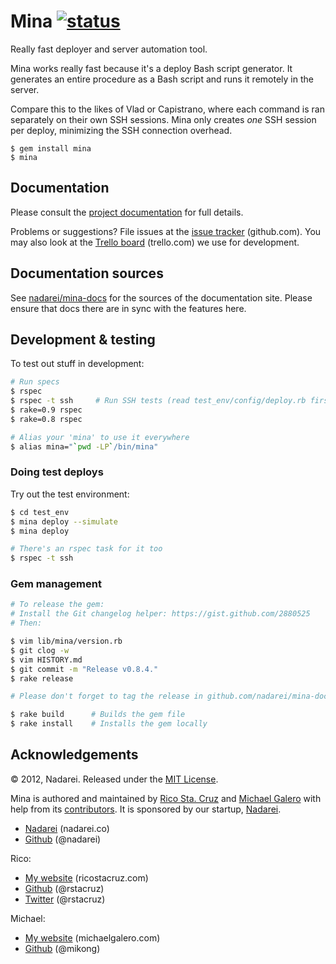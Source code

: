 # Mina [![status](https://secure.travis-ci.org/nadarei/mina.png?branch=master)](http://travis-ci.org/nadarei/mina)

Really fast deployer and server automation tool.

Mina works really fast because it's a deploy Bash script generator. It
generates an entire procedure as a Bash script and runs it remotely in the
server.

Compare this to the likes of Vlad or Capistrano, where each command
is ran separately on their own SSH sessions. Mina only creates *one* SSH
session per deploy, minimizing the SSH connection overhead.

    $ gem install mina
    $ mina

Documentation
-------------

Please consult the [project documentation](http://nadarei.co/mina) for full
details.

Problems or suggestions? File issues at the [issue tracker][issues]
(github.com).  You may also look at the [Trello board][trello] (trello.com) we
use for development.

Documentation sources
---------------------

See [nadarei/mina-docs](https://github.com/nadarei/mina-docs) for the sources of
the documentation site. Please ensure that docs there are in sync with the
features here.

Development & testing
---------------------

To test out stuff in development:

``` sh
# Run specs
$ rspec
$ rspec -t ssh     # Run SSH tests (read test_env/config/deploy.rb first)
$ rake=0.9 rspec
$ rake=0.8 rspec

# Alias your 'mina' to use it everywhere
$ alias mina="`pwd -LP`/bin/mina"
```

### Doing test deploys

Try out the test environment:

``` sh
$ cd test_env
$ mina deploy --simulate
$ mina deploy

# There's an rspec task for it too
$ rspec -t ssh
```

### Gem management

``` sh
# To release the gem:
# Install the Git changelog helper: https://gist.github.com/2880525
# Then:

$ vim lib/mina/version.rb
$ git clog -w
$ vim HISTORY.md
$ git commit -m "Release v0.8.4."
$ rake release

# Please don't forget to tag the release in github.com/nadarei/mina-docs too!

$ rake build      # Builds the gem file
$ rake install    # Installs the gem locally
```

Acknowledgements
----------------

© 2012, Nadarei. Released under the [MIT 
License](http://www.opensource.org/licenses/mit-license.php).

Mina is authored and maintained by [Rico Sta. Cruz][rsc] and [Michael 
Galero][mg] with help from its [contributors][c]. It is sponsored by our 
startup, [Nadarei][nd].

 * [Nadarei](http://nadarei.co) (nadarei.co)
 * [Github](http://github.com/nadarei) (@nadarei)

Rico:

 * [My website](http://ricostacruz.com) (ricostacruz.com)
 * [Github](http://github.com/rstacruz) (@rstacruz)
 * [Twitter](http://twitter.com/rstacruz) (@rstacruz)

Michael:

 * [My website][mg] (michaelgalero.com)
 * [Github](http://github.com/mikong) (@mikong)

[rsc]: http://ricostacruz.com
[mg]:  http://devblog.michaelgalero.com/
[c]:   http://github.com/nadarei/mina/contributors
[nd]:  http://nadarei.co
[issues]: https://github.com/nadarei/mina/issues
[trello]: https://trello.com/board/mina/4fc8b3023d9c9a4d72e573e6
